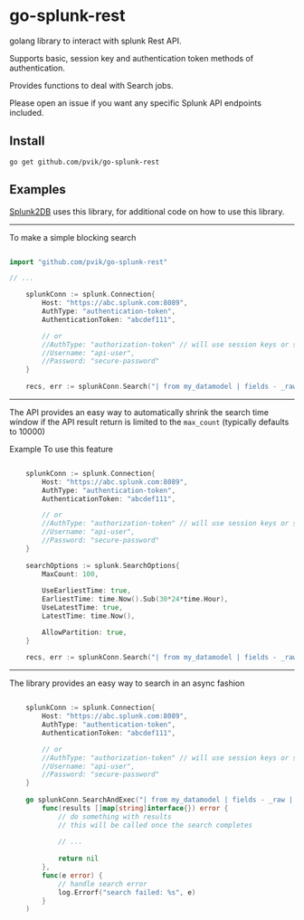 # go-splunk-rest

golang library to interact with splunk Rest API.

Supports basic, session key and authentication token methods of authentication.

Provides functions to deal with Search jobs.

Please open an issue if you want any specific Splunk API endpoints included.

## Install 

``` 
go get github.com/pvik/go-splunk-rest 
```

## Examples

[Splunk2DB](https://github.com/pvik/splunk2db) uses this library, for additional code on how to use this library.

---

To make a simple blocking search 

```go

import "github.com/pvik/go-splunk-rest"

// ... 

	splunkConn := splunk.Connection{
		Host: "https://abc.splunk.com:8089",
		AuthType: "authentication-token",
		AuthenticationToken: "abcdef111",

		// or
		//AuthType: "authorization-token" // will use session keys or set this to "basic" for basic auth
		//Username: "api-user",
		//Password: "secure-password"
	}
	
	recs, err := splunkConn.Search("| from my_datamodel | fields - _raw | head 100", splunk.SearchOptions{})
```

---

The API provides an easy way to automatically shrink the search time window if the API result return is limited to the `max_count` (typically defaults to 10000) 

Example To use this feature

```go

	splunkConn := splunk.Connection{
		Host: "https://abc.splunk.com:8089",
		AuthType: "authentication-token",
		AuthenticationToken: "abcdef111",

		// or
		//AuthType: "authorization-token" // will use session keys or set this to "basic" for basic auth
		//Username: "api-user",
		//Password: "secure-password"
	}
	
	searchOptions := splunk.SearchOptions{
		MaxCount: 100,
		
		UseEarliestTime: true,
		EarliestTime: time.Now().Sub(30*24*time.Hour),
		UseLatestTime: true,
		LatestTime: time.Now(),

		AllowPartition: true,
	}
	
	recs, err := splunkConn.Search("| from my_datamodel | fields - _raw | head 100", searchOptions)
```

--- 

The library provides an easy way to search in an async fashion 

```go

	splunkConn := splunk.Connection{
		Host: "https://abc.splunk.com:8089",
		AuthType: "authentication-token",
		AuthenticationToken: "abcdef111",

		// or
		//AuthType: "authorization-token" // will use session keys or set this to "basic" for basic auth
		//Username: "api-user",
		//Password: "secure-password"
	}
	
	go splunkConn.SearchAndExec("| from my_datamodel | fields - _raw | head 100",  splunk.SearchOptions{},
		func(results []map[string]interface{}) error {
			// do something with results 
			// this will be called once the search completes 
			
			// ... 
			
			return nil 
		}, 
		func(e error) {
			// handle search error 
			log.Errorf("search failed: %s", e)
		}
	)
```
